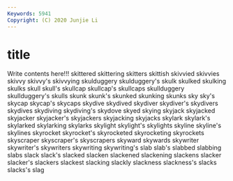 ```yaml
---
Keywords: 5941
Copyright: (C) 2020 Junjie Li
---
```


# title

Write contents here!!!
skittered 
skittering 
skitters 
skittish 
skivvied 
skivvies 
skivvy 
skivvy's 
skivvying 
skulduggery
skulduggery's 
skulk 
skulked 
skulking 
skulks 
skull 
skull's 
skullcap 
skullcap's 
skullcaps
skullduggery 
skullduggery's 
skulls 
skunk 
skunk's 
skunked 
skunking 
skunks 
sky 
sky's
skycap 
skycap's 
skycaps 
skydive 
skydived 
skydiver 
skydiver's 
skydivers 
skydives 
skydiving
skydiving's 
skydove 
skyed 
skying 
skyjack 
skyjacked 
skyjacker 
skyjacker's 
skyjackers 
skyjacking
skyjacks 
skylark 
skylark's 
skylarked 
skylarking 
skylarks 
skylight 
skylight's 
skylights 
skyline
skyline's 
skylines 
skyrocket 
skyrocket's 
skyrocketed 
skyrocketing 
skyrockets 
skyscraper 
skyscraper's 
skyscrapers
skyward 
skywards 
skywriter 
skywriter's 
skywriters 
skywriting 
skywriting's 
slab 
slab's 
slabbed
slabbing 
slabs 
slack 
slack's 
slacked 
slacken 
slackened 
slackening 
slackens 
slacker
slacker's 
slackers 
slackest 
slacking 
slackly 
slackness 
slackness's 
slacks 
slacks's 
slag
